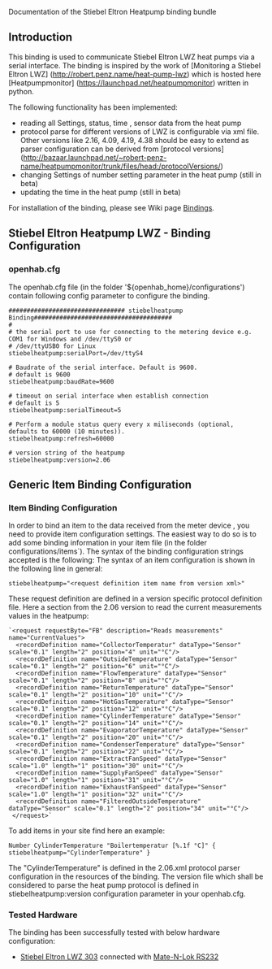 Documentation of the Stiebel Eltron Heatpump binding bundle

## Introduction

This binding is used to communicate Stiebel Eltron LWZ heat pumps via a serial interface.
The binding is inspired by the work of [Monitoring a Stiebel Eltron LWZ] (http://robert.penz.name/heat-pump-lwz) which is hosted here [Heatpumpmonitor] (https://launchpad.net/heatpumpmonitor) written in python.

The following functionality has been implemented:
* reading all Settings, status, time , sensor data from the heat pump
* protocol parse for different versions of LWZ is configurable via xml file.
  Other versions like 2.16, 4.09, 4.19, 4.38 should be easy to extend as parser configuration can be derived from [protocol versions] (http://bazaar.launchpad.net/~robert-penz-name/heatpumpmonitor/trunk/files/head:/protocolVersions/)
* changing Settings of number setting parameter in the heat pump (still in beta)
* updating the time in the heat pump (still in beta)

For installation of the binding, please see Wiki page [Bindings](https://github.com/openhab/openhab/wiki/Bindings).

## Stiebel Eltron Heatpump LWZ - Binding Configuration
### openhab.cfg
The openhab.cfg file (in the folder '${openhab_home}/configurations') contain following config parameter to configure the binding.

    ################################ stiebelheatpump Binding######################################
    #
    # the serial port to use for connecting to the metering device e.g. COM1 for Windows and /dev/ttyS0 or
    # /dev/ttyUSB0 for Linux
    stiebelheatpump:serialPort=/dev/ttyS4

    # Baudrate of the serial interface. Default is 9600.
    # default is 9600
    stiebelheatpump:baudRate=9600

    # timeout on serial interface when establish connection
    # default is 5
    stiebelheatpump:serialTimeout=5

    # Perform a module status query every x miliseconds (optional, defaults to 60000 (10 minutes)). 
    stiebelheatpump:refresh=60000

    # version string of the heatpump
    stiebelheatpump:version=2.06

## Generic Item Binding Configuration

### Item Binding Configuration

In order to bind an item to the data received from the meter device , you need to provide item configuration settings. The easiest way to do so is to add some binding information in your item file (in the folder configurations/items`). The syntax of the binding configuration strings accepted is the following:
The syntax of an item configuration is shown in the following line in general:

    stiebelheatpump="<request definition item name from version xml>"

These request definition are defined in a version specific protocol definition file.
Here a section from the 2.06 version to read the current measurements values in the heatpump:

    `<request requestByte="FB" description="Reads measurements" name="CurrentValues">
      <recordDefinition name="CollectorTemperatur" dataType="Sensor" scale="0.1" length="2" position="4" unit="°C"/>
      <recordDefinition name="OutsideTemperature" dataType="Sensor" scale="0.1" length="2" position="6" unit="°C"/>
      <recordDefinition name="FlowTemperature" dataType="Sensor" scale="0.1" length="2" position="8" unit="°C"/>
      <recordDefinition name="ReturnTemperature" dataType="Sensor" scale="0.1" length="2" position="10" unit="°C"/>
      <recordDefinition name="HotGasTemperature" dataType="Sensor" scale="0.1" length="2" position="12" unit="°C"/>
      <recordDefinition name="CylinderTemperature" dataType="Sensor" scale="0.1" length="2" position="14" unit="°C"/>
      <recordDefinition name="EvaporatorTemperature" dataType="Sensor" scale="0.1" length="2" position="20" unit="°C"/>
      <recordDefinition name="CondenserTemperature" dataType="Sensor" scale="0.1" length="2" position="22" unit="°C"/>
      <recordDefinition name="ExtractFanSpeed" dataType="Sensor" scale="1.0" length="1" position="30" unit="°C"/>
      <recordDefinition name="SupplyFanSpeed" dataType="Sensor" scale="1.0" length="1" position="31" unit="°C"/>
      <recordDefinition name="ExhaustFanSpeed" dataType="Sensor" scale="1.0" length="1" position="32" unit="°C"/>
      <recordDefinition name="FilteredOutsideTemperature" dataType="Sensor" scale="0.1" length="2" position="34" unit="°C"/>
     </request>`

To add items in your site find here an example:

    Number CylinderTemperature "Boilertemperatur [%.1f °C]" { stiebelheatpump="CylinderTemperature" }

The "CylinderTemperature" is defined in the 2.06.xml protocol parser configuration in the resources of the binding.
The version file which shall be considered to parse the heat pump protocol is defined in stiebelheatpump:version configuration parameter in your openhab.cfg.

### Tested Hardware

The binding has been successfully tested with below hardware configuration:
* [Stiebel Eltron LWZ 303](https://www.stiebel-eltron.de/content/dam/ste/de/de/products/downloads/erneuerbare_energien/lueftung/Bedienungs-_u._Installationsanleitungen__LWZ_303-403__DM0000017729-ome.pdf) connected with [Mate-N-Lok RS232](http://robert.penz.name/heat-pump-lwz/)

